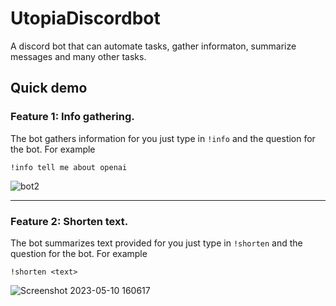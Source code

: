 # UtopiaDiscordbot
A discord bot that can automate tasks, gather informaton, summarize messages and many other tasks.

## Quick demo
### Feature 1: Info gathering.
The bot gathers information for you just type in `!info` and the question for the bot. For example
```
!info tell me about openai
```
![bot2](https://user-images.githubusercontent.com/119479391/236719363-687c4d11-6470-4f9b-bd82-1f7837951588.png)

---

### Feature 2: Shorten text.
The bot summarizes text provided for you just type in `!shorten` and the question for the bot. For example
```
!shorten <text>
```
![Screenshot 2023-05-10 160617](https://github.com/puneeth072003/UtopiaDiscordbot/assets/119479391/2ff5b434-dd71-4082-8442-f8c10304d60d)


